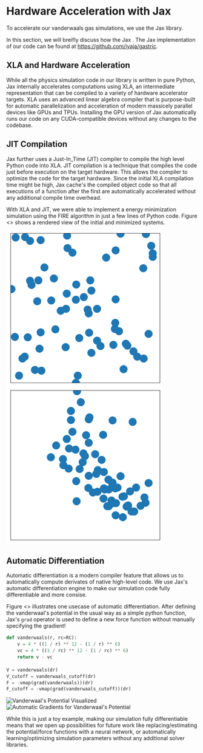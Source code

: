 # Hardware Acceleration with Jax

To accelerate our vanderwaals gas simulations, we use the Jax library. 

In this section, we will breifly discuss how the Jax . The Jax implementation of our code can be found at https://github.com/iyaja/gastric.

## XLA and Hardware Acceleration

While all the physics simulation code in our library is written in pure Python, Jax internally accelerates computations using XLA, an intermediate representation that can be compiled to a variety of hardware accelerator targets. XLA uses an advanced linear algebra compiler that is purpose-built for automatic parallelization and acceleration of modern massicely parallel devices like GPUs and TPUs. Installing the GPU version of Jax automatically runs our code on any CUDA-compatible devices without any changes to the codebase.

## JIT Compilation

Jax further uses a Just-In_Time (JIT) compiler to compile the high level Python code into XLA. JIT compilation is a technique that compiles the code just before execution on the target hardware. This allows the compiler to optimize the code for the target hardware. Since the initial XLA compilation time might be high, Jax cache's the compiled object code so that all executions of a function after the first are automatically accelerated without any additional compile time overhead.

With XLA and JIT, we were able to implement a energy minimization simulation using the FIRE algorithm in just a few lines of Python code. Figure <> shows a rendered view of the initial and minimized systems.

![Initial System](plots/initial_system.png)
![Minimized System](plots/minimized_system.png)

## Automatic Differentiation

Automatic differentiation is a modern compiler feature that allows us to automatically compute derivates of native high-level code. We use Jax's automatic differentiation engine to make our simulation code fully differentiable and more consise.

Figure <> illustrates one usecase of automatic differentiation. After defining the vanderwaal's potential in the usual way as a simple python function, Jax's `grad` operator is used to define a new force function without manually specifying the gradient!

```python
def vanderwaals(r, rc=RC):
    v = 4 * ((1 / r) ** 12 - (1 / r) ** 6)
    vc = 4 * ((1 / rc) ** 12 - (1 / rc) ** 6)
    return v - vc

V = vanderwaals(dr)
V_cutoff = vanderwaals_cutoff(dr)
F = -vmap(grad(vanderwaals))(dr)
F_cutoff = -vmap(grad(vanderwaals_cutoff))(dr)
```

![Vanderwaal's Potential Visualized](vanderwaals.png)
![Automatic Gradients for Vanderwaal's Potential](vanderwaals_cutoff.png)

While this is just a toy example, making our simulation fully differentiable means that we open up possibilities for future work like replacing/estimating the potential/force functions with a neural network, or automatically learning/optimizing simulation parameters without any additional solver libraries.